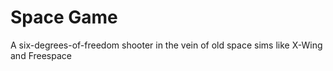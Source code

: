 # Space Game

A six-degrees-of-freedom shooter in the vein of old space sims like X-Wing and Freespace
